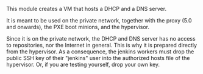 This module creates a VM that hosts a DHCP and a DNS server.

It is meant to be used on the private network, together with the proxy
(5.0 and onwards), the PXE boot minions, and the hypervisor.

Since it is on the private network, the DHCP and DNS server has no access
to repositories, nor the Internet in general. This is why it is prepared
directly from the hypervisor. As a consequence, the jenkins workers must
drop the public SSH key of their  "jenkins" user into the authorized hosts
file of the hypervisor. Or, if you are testing yourself, drop your own key.
